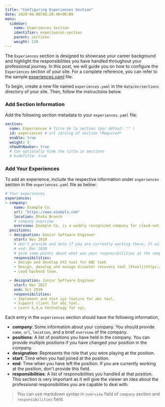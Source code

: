 ```yaml
---
title: "Configuring Experiences Section"
date: 2020-06-08T06:20:40+06:00
menu:
  sidebar:
    name: Experiences Section
    identifier: experiences-section
    parent: sections
    weight: 130
---
```


The `Experiences` section is designed to showcase your career background and highlight the responsibilities you have handled throughout your professional journey. In this post, we will guide you on how to configure the `Experiences` section of your site. For a complete reference, you can refer to the sample [experiences.yaml](https://github.com/hugo-toha/hugo-toha.github.io/blob/main/data/en/sections/experiences.yaml) file.

To begin, create a new file named `experiences.yaml` in the `data/en/sections` directory of your site. Then, follow the instructions below.

### Add Section Information

Add the following section metadata to your `experiences.yaml` file:

```yaml
section:
  name: Experiences # Titre de la section (par défaut: "" )
  id: experiences # url id/slug of section *Required*
  enable: true
  weight: 3
  showOnNavbar: true
  # Can optionally hide the title in sections
  # hideTitle: true 
```

### Add Your Experiences

To add an experience, include the respective information under `experiences` section in the `experiences.yaml` file as below:

```yaml
# Your experiences
experiences:
- company:
    name: Example Co.
    url: "https://www.example.com"
    location: Dhaka Branch
    # company overview
    overview: Example Co. is a widely recognized company for cloud-native development. It builds tools for Kubernetes.
  positions:
  - designation: Senior Software Engineer
    start: Nov 2019
    # don't provide end date if you are currently working there. It will be replaced by "Present"
    # end: Dec 2020
    # give some points about what was your responsibilities at the company.
    responsibilities:
    - Design and develop XYZ tool for ABC task
    - Design, develop and manage disaster recovery tool [Xtool](https://www.example.com) that backup Kubernetes volumes, databases, and cluster's resource definition.
    - Lead backend team.

  - designation: Junior Software Engineer
    start: Nov 2017
    end: Oct 2019
    responsibilities:
    - Implement and test xyz feature for abc tool.
    - Support client for abc tool.
    - Learn k,d,w technology for xyz.
```

Each entry in the `experiences` section should have the following information,

- **company**: Some information about your company. You should provide `name`, `url`, `location`, and a brief `overview` of the company.
- **positions**: A list of positions you have held in the company. You can provide multiple positions if you have changed your position in the company.
- **designation**: Represents the role that you were playing at the position.
- **start**: Time when you had joined at the position.
- **end**: Time when you have left the position. If you are currently working at the position, don't provide this field.
- **responsibilities**: A list of responsibilities you handled at that position. This section is very important as it will give the viewer an idea about the professional responsibilities you are capable to deal with.

> You can use markdown syntax in `overview` field of `company` section and `responsibilities` field.

<!-- {{< vs 2 >}}

The following image shows how the contents of `experiences.yaml` are mapped into the `Experiences` section.

{{< img src="images/experiences.png" >}} -->
